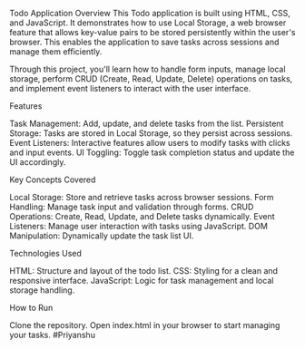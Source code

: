 Todo Application
Overview
This Todo application is built using HTML, CSS, and JavaScript. It demonstrates how to use Local Storage, a web browser feature that allows key-value pairs to be stored persistently within the user's browser. This enables the application to save tasks across sessions and manage them efficiently.

Through this project, you'll learn how to handle form inputs, manage local storage, perform CRUD (Create, Read, Update, Delete) operations on tasks, and implement event listeners to interact with the user interface.

Features

Task Management: Add, update, and delete tasks from the list.
Persistent Storage: Tasks are stored in Local Storage, so they persist across sessions.
Event Listeners: Interactive features allow users to modify tasks with clicks and input events.
UI Toggling: Toggle task completion status and update the UI accordingly.

Key Concepts Covered

Local Storage: Store and retrieve tasks across browser sessions.
Form Handling: Manage task input and validation through forms.
CRUD Operations: Create, Read, Update, and Delete tasks dynamically.
Event Listeners: Manage user interaction with tasks using JavaScript.
DOM Manipulation: Dynamically update the task list UI.

Technologies Used

HTML: Structure and layout of the todo list.
CSS: Styling for a clean and responsive interface.
JavaScript: Logic for task management and local storage handling.

How to Run

Clone the repository.
Open index.html in your browser to start managing your tasks.
#Priyanshu
